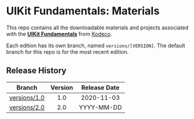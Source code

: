 # UIKit Fundamentals: Materials

This repo contains all the downloadable materials and projects associated with the **[UIKit Fundamentals](https://www.kodeco.com/library)** from [Kodeco](https://www.kodeco.com).

Each edition has its own branch, named `versions/[VERSION]`. The default branch for this repo is for the most recent edition.

## Release History

| Branch                                                                                 | Version | Release Date |
| -------------------------------------------------------------------------------------- |:-------:|:------------:|
| [versions/1.0](https://github.com/kodecocodes/video-ukf-materials/tree/versions/1.0) | 1.0     | 2020-11-03   |
| [versions/2.0](https://github.com/kodecocodes/video-ukf-materials/tree/versions/2.0) | 2.0     | YYYY-MM-DD   |